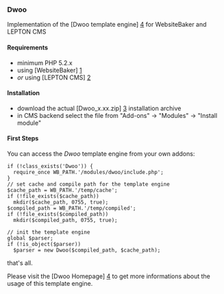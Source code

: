 ### Dwoo

Implementation of the [Dwoo template engine] [4] for WebsiteBaker and LEPTON CMS

#### Requirements

* minimum PHP 5.2.x
* using [WebsiteBaker] [1]
* _or_ using [LEPTON CMS] [2]

#### Installation

* download the actual [Dwoo_x.xx.zip] [3] installation archive
* in CMS backend select the file from "Add-ons" -> "Modules" -> "Install module"

#### First Steps

You can access the *Dwoo* template engine from your own addons:

    if (!class_exists('Dwoo')) {
      require_once WB_PATH.'/modules/dwoo/include.php';
    }
    // set cache and compile path for the template engine
    $cache_path = WB_PATH.'/temp/cache';
    if (!file_exists($cache_path)) 
      mkdir($cache_path, 0755, true);
    $compiled_path = WB_PATH.'/temp/compiled';
    if (!file_exists($compiled_path)) 
      mkdir($compiled_path, 0755, true);

    // init the template engine
    global $parser;
    if (!is_object($parser)) 
      $parser = new Dwoo($compiled_path, $cache_path);

that's all.

Please visit the [Dwoo Homepage] [4] to get more informations about the usage of this template engine.  

[1]: http://websitebaker2.org "WebsiteBaker Content Management System"
[2]: http://lepton-cms.org "LEPTON CMS"
[3]: https://github.com/phpManufaktur/Dwoo/downloads
[4]: http://dwoo.org
